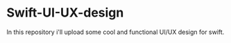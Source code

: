 # Swift-UI-UX-design
In this repository i'll upload some cool and functional UI/UX design for swift.
